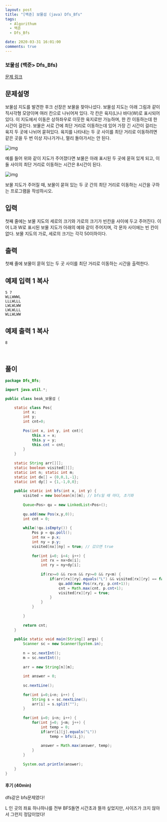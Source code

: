 ```yaml
---
layout: post
title: "[백준] 보물섬 (java) Dfs_Bfs"
tags:
  - Algorithum
  - 백준
  - Dfs_Bfs

date: 2020-03-31 16:01:00
comments: true
---
```




###   보물섬 (백준> Dfs_Bfs)

[문제 링크](https://www.acmicpc.net/problem/2589 )

## 문제설명

보물섬 지도를 발견한 후크 선장은 보물을 찾아나섰다. 보물섬 지도는 아래 그림과 같이 직사각형 모양이며 여러 칸으로 나뉘어져 있다. 각 칸은 육지(L)나 바다(W)로 표시되어 있다. 이 지도에서 이동은 상하좌우로 이웃한 육지로만 가능하며, 한 칸 이동하는데 한 시간이 걸린다. 보물은 서로 간에 최단 거리로 이동하는데 있어 가장 긴 시간이 걸리는 육지 두 곳에 나뉘어 묻혀있다. 육지를 나타내는 두 곳 사이를 최단 거리로 이동하려면 같은 곳을 두 번 이상 지나가거나, 멀리 돌아가서는 안 된다.

![img](https://www.acmicpc.net/upload/images/c1bYIsKpI6m317EAx.jpg)

예를 들어 위와 같이 지도가 주어졌다면 보물은 아래 표시된 두 곳에 묻혀 있게 되고, 이 둘 사이의 최단 거리로 이동하는 시간은 8시간이 된다.

![img](https://www.acmicpc.net/upload/images/XqDkWCRUWbzZ.jpg)

보물 지도가 주어질 때, 보물이 묻혀 있는 두 곳 간의 최단 거리로 이동하는 시간을 구하는 프로그램을 작성하시오.

## 입력

첫째 줄에는 보물 지도의 세로의 크기와 가로의 크기가 빈칸을 사이에 두고 주어진다. 이어 L과 W로 표시된 보물 지도가 아래의 예와 같이 주어지며, 각 문자 사이에는 빈 칸이 없다. 보물 지도의 가로, 세로의 크기는 각각 50이하이다.

## 출력

첫째 줄에 보물이 묻혀 있는 두 곳 사이를 최단 거리로 이동하는 시간을 출력한다.

## 예제 입력 1 복사

```
5 7
WLLWWWL
LLLWLLL
LWLWLWW
LWLWLLL
WLLWLWW
```

## 예제 출력 1 복사

```
8
```

<br>

## 풀이

```java
package Dfs_Bfs;

import java.util.*;

public class beak_보물섬 {

	static class Pos{
		int x;
		int y;
		int cnt=0;
		
		Pos(int x, int y, int cnt){
			this.x = x;
			this.y = y;
			this.cnt = cnt;
		}
	}
	
	static String arr[][];
	static boolean visited[][];
	static int n; static int m;
	static int dx[] = {0,0,1,-1};
	static int dy[] = {1,-1,0,0};
	
	public static int bfs(int x, int y) {
		visited = new boolean[n][m]; // bfs일 때 마다, 초기화
		
		Queue<Pos> qu = new LinkedList<Pos>();
		
		qu.add(new Pos(x,y,0));
		int cnt = 0;
		
		while(!qu.isEmpty()) {
			Pos p = qu.poll();
			int nx = p.x;
			int ny = p.y;
			visited[nx][ny] = true; // 갔으면 true
			
			for(int i=0; i<4; i++) {
				int rx = nx+dx[i];
				int ry = ny+dy[i];
				
				if(rx>=0 && rx<n && ry>=0 && ry<m) {
					if(arr[rx][ry].equals("L") && visited[rx][ry] == false) {
						qu.add(new Pos(rx,ry, p.cnt+1));
						cnt = Math.max(cnt, p.cnt+1);
						visited[rx][ry] = true;
					}
				}
			}
			
		}
		
		return cnt;
	}
	
	public static void main(String[] args) {
		Scanner sc = new Scanner(System.in);
		
		n = sc.nextInt();
		m = sc.nextInt();
		
		arr = new String[n][m];
		
		int answer = 0;
		
		sc.nextLine();
		
		for(int i=0;i<n; i++) {
			String s = sc.nextLine();
			arr[i] = s.split("");
		}
		
		for(int i=0; i<n; i++) {
			for(int j=0; j<m; j++) {
				int temp = 0;
				if(arr[i][j].equals("L"))
					temp = bfs(i,j);
				
				answer = Math.max(answer, temp);
			}
		}
		
		System.out.println(answer);
	}
}

```

#### 후기 (40min)

dfs같은 bfs문제였다! <br>

 L 인 곳의 좌표 하나하나를 전부 BFS돌면 시간초과 뜰까 싶었지만, 사이즈가 크지 않아서 그런지 정답이었다!